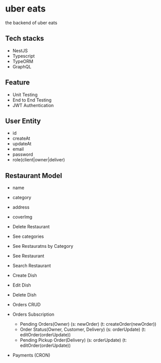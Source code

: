 # uber eats 

the backend of uber eats 

## Tech stacks 
- NestJS
- Typescript
- TypeORM
- GraphQL

## Feature
- Unit Testing
- End to End Testing
- JWT Authentication

## User Entity

- id
- createAt
- updateAt
- email
- password
- role(client|owner|deliver)


## Restaurant Model

- name
- category
- address
- coverImg

- Delete Restaurant
- See categories
- See Restauratns by Category 
- See Restaurant
- Search Restaurant

- Create Dish
- Edit Dish
- Delete Dish

- Orders CRUD
- Orders Subscription 
  - Pending Orders(Owner) (s: newOrder) (t: createOrder(newOrder))
  - Order Status(Owner, Customer, Delivery) (s: orderUpdate) (t: editOrder(orderUpdate))
  - Pending Pickup Order(Delivery) (s: orderUpdate) (t: editOrder(orderUpdate))
- Payments (CRON)